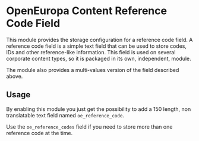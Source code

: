 # OpenEuropa Content Reference Code Field

This module provides the storage configuration for a reference code field. A reference code field is a simple text field
that can be used to store codes, IDs and other reference-like information. This field is used on several corporate
content types, so it is packaged in its own, independent, module.

The module also provides a multi-values version of the field described above.

## Usage

By enabling this module you just get the possibility to add a 150 length, non translatable text field named
`oe_reference_code`.

Use the `oe_reference_codes` field if you need to store more than one reference code at the time.
